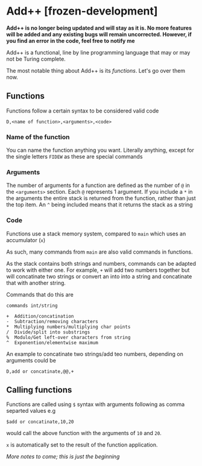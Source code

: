# Add++ [frozen-development]

**Add++ is no longer being updated and will stay as it is. No more features will be added and any existing bugs will remain uncorrected. However, if you find an error in the code, feel free to notify me**

Add++ is a functional, line by line programming language that may or may not be Turing complete.

The most notable thing about Add++ is its *functions*. Let's go over them now.

## Functions

Functions follow a certain syntax to be considered valid code

    D,<name of function>,<arguments>,<code>
    
### Name of the function

You can name the function anything you want. Literally anything, except for the single letters `FIDEW` as these are special commands

### Arguments

The number of arguments for a function are defined as the number of `@` in the `<arguments>` section. Each `@` represents 1 argument. If you include a `*` in the arguments the entire stack is returned from the function, rather than just the top item. An `^` being included means that it returns the stack as a string

### Code

Functions use a stack memory system, compared to `main` which uses an accumulator (`x`)

As such, many commands from `main` are also valid commands in functions.

As the stack contains both strings and numbers, commands can be adapted to work with either one. For example, `+` will add two numbers together but will concatinate two strings or convert an into into a string and concatinate that with another string.

Commands that do this are

    commands int/string

    +  Addition/concatination
    -  Subtraction/removing characters
    *  Multiplying numbers/multiplying char points
    /  Divide/split into substrings
    %  Modulo/Get left-over characters from string
    ^  Exponention/elementwise maximum
    
An example to concatinate two strings/add teo numbers, depending on arguments could be

    D,add or concatinate,@@,+
    
## Calling functions

Functions are called using `$` syntax with arguments following as comma separted values e.g

    $add or concatinate,10,20
    
would call the above function with the arguments of `10` and `20`.

`x` is automatically set to the result of the function application.

*More notes to come; this is just the beginning*
